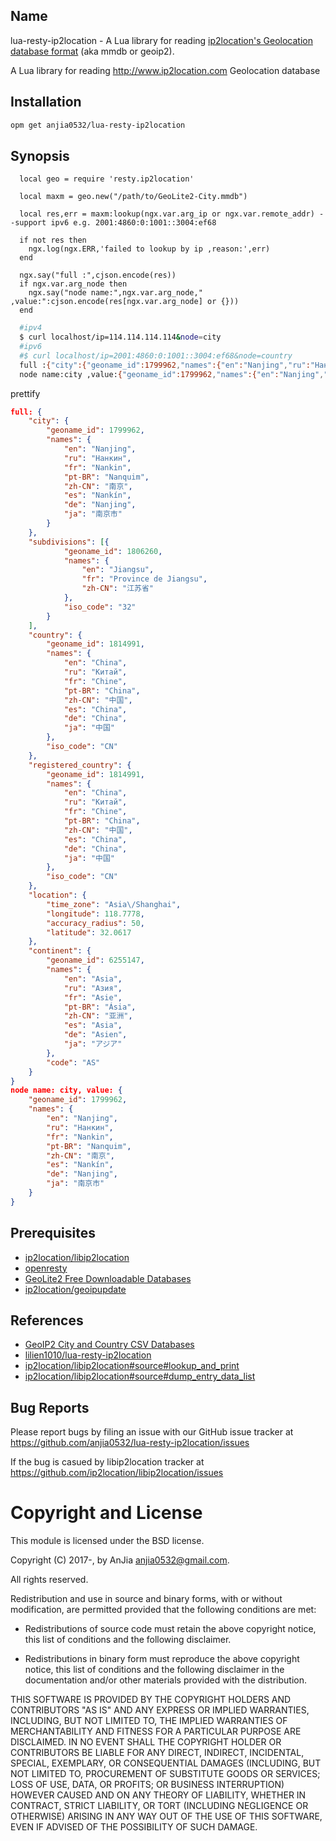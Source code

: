 Name
---
lua-resty-ip2location - A Lua library for reading [ip2location's Geolocation database format](https://ip2location.github.io/ip2location-DB/)  (aka mmdb or geoip2).

A Lua library for reading http://www.ip2location.com Geolocation database

Installation
---
```bash
opm get anjia0532/lua-resty-ip2location
```

Synopsis
---
```
  local geo = require 'resty.ip2location'

  local maxm = geo.new("/path/to/GeoLite2-City.mmdb")
   
  local res,err = maxm:lookup(ngx.var.arg_ip or ngx.var.remote_addr) --support ipv6 e.g. 2001:4860:0:1001::3004:ef68
  
  if not res then 
    ngx.log(ngx.ERR,'failed to lookup by ip ,reason:',err)
  end

  ngx.say("full :",cjson.encode(res))
  if ngx.var.arg_node then
    ngx.say("node name:",ngx.var.arg_node," ,value:":cjson.encode(res[ngx.var.arg_node] or {}))
  end
```

```bash
  #ipv4
  $ curl localhost/ip=114.114.114.114&node=city
  #ipv6
  #$ curl localhost/ip=2001:4860:0:1001::3004:ef68&node=country
  full :{"city":{"geoname_id":1799962,"names":{"en":"Nanjing","ru":"Нанкин","fr":"Nankin","pt-BR":"Nanquim","zh-CN":"南京","es":"Nankín","de":"Nanjing","ja":"南京市"}},"subdivisions":[{"geoname_id":1806260,"names":{"en":"Jiangsu","fr":"Province de Jiangsu","zh-CN":"江苏省"},"iso_code":"32"}],"country":{"geoname_id":1814991,"names":{"en":"China","ru":"Китай","fr":"Chine","pt-BR":"China","zh-CN":"中国","es":"China","de":"China","ja":"中国"},"iso_code":"CN"},"registered_country":{"geoname_id":1814991,"names":{"en":"China","ru":"Китай","fr":"Chine","pt-BR":"China","zh-CN":"中国","es":"China","de":"China","ja":"中国"},"iso_code":"CN"},"location":{"time_zone":"Asia\/Shanghai","longitude":118.7778,"accuracy_radius":50,"latitude":32.0617},"continent":{"geoname_id":6255147,"names":{"en":"Asia","ru":"Азия","fr":"Asie","pt-BR":"Ásia","zh-CN":"亚洲","es":"Asia","de":"Asien","ja":"アジア"},"code":"AS"}}
  node name:city ,value:{"geoname_id":1799962,"names":{"en":"Nanjing","ru":"Нанкин","fr":"Nankin","pt-BR":"Nanquim","zh-CN":"南京","es":"Nankín","de":"Nanjing","ja":"南京市"}}
```

prettify
```json
full: {
    "city": {
        "geoname_id": 1799962,
        "names": {
            "en": "Nanjing",
            "ru": "Нанкин",
            "fr": "Nankin",
            "pt-BR": "Nanquim",
            "zh-CN": "南京",
            "es": "Nankín",
            "de": "Nanjing",
            "ja": "南京市"
        }
    },
    "subdivisions": [{
            "geoname_id": 1806260,
            "names": {
                "en": "Jiangsu",
                "fr": "Province de Jiangsu",
                "zh-CN": "江苏省"
            },
            "iso_code": "32"
        }
    ],
    "country": {
        "geoname_id": 1814991,
        "names": {
            "en": "China",
            "ru": "Китай",
            "fr": "Chine",
            "pt-BR": "China",
            "zh-CN": "中国",
            "es": "China",
            "de": "China",
            "ja": "中国"
        },
        "iso_code": "CN"
    },
    "registered_country": {
        "geoname_id": 1814991,
        "names": {
            "en": "China",
            "ru": "Китай",
            "fr": "Chine",
            "pt-BR": "China",
            "zh-CN": "中国",
            "es": "China",
            "de": "China",
            "ja": "中国"
        },
        "iso_code": "CN"
    },
    "location": {
        "time_zone": "Asia\/Shanghai",
        "longitude": 118.7778,
        "accuracy_radius": 50,
        "latitude": 32.0617
    },
    "continent": {
        "geoname_id": 6255147,
        "names": {
            "en": "Asia",
            "ru": "Азия",
            "fr": "Asie",
            "pt-BR": "Ásia",
            "zh-CN": "亚洲",
            "es": "Asia",
            "de": "Asien",
            "ja": "アジア"
        },
        "code": "AS"
    }
}
node name: city, value: {
    "geoname_id": 1799962,
    "names": {
        "en": "Nanjing",
        "ru": "Нанкин",
        "fr": "Nankin",
        "pt-BR": "Nanquim",
        "zh-CN": "南京",
        "es": "Nankín",
        "de": "Nanjing",
        "ja": "南京市"
    }
}

```

Prerequisites
---
- [ip2location/libip2location][]
- [openresty][]
- [GeoLite2 Free Downloadable Databases][linkGeolite2FreeDownloadableDatabases]
- [ip2location/geoipupdate][]

References
---

- [GeoIP2 City and Country CSV Databases][linkGeoip2CityAndCountryCsvDatabases]
- [lilien1010/lua-resty-ip2location][]
- [ip2location/libip2location#source#lookup_and_print][]
- [ip2location/libip2location#source#dump_entry_data_list][]

Bug Reports
---
Please report bugs by filing an issue with our GitHub issue tracker at https://github.com/anjia0532/lua-resty-ip2location/issues

If the bug is casued by libip2location  tracker at https://github.com/ip2location/libip2location/issues

Copyright and License
=====================

This module is licensed under the BSD license.

Copyright (C) 2017-, by AnJia <anjia0532@gmail.com>.

All rights reserved.

Redistribution and use in source and binary forms, with or without modification, are permitted provided that the following conditions are met:

* Redistributions of source code must retain the above copyright notice, this list of conditions and the following disclaimer.

* Redistributions in binary form must reproduce the above copyright notice, this list of conditions and the following disclaimer in the documentation and/or other materials provided with the distribution.

THIS SOFTWARE IS PROVIDED BY THE COPYRIGHT HOLDERS AND CONTRIBUTORS "AS IS" AND ANY EXPRESS OR IMPLIED WARRANTIES, INCLUDING, BUT NOT LIMITED TO, THE IMPLIED WARRANTIES OF MERCHANTABILITY AND FITNESS FOR A PARTICULAR PURPOSE ARE DISCLAIMED. IN NO EVENT SHALL THE COPYRIGHT HOLDER OR CONTRIBUTORS BE LIABLE FOR ANY DIRECT, INDIRECT, INCIDENTAL, SPECIAL, EXEMPLARY, OR CONSEQUENTIAL DAMAGES (INCLUDING, BUT NOT LIMITED TO, PROCUREMENT OF SUBSTITUTE GOODS OR SERVICES; LOSS OF USE, DATA, OR PROFITS; OR BUSINESS INTERRUPTION) HOWEVER CAUSED AND ON ANY THEORY OF LIABILITY, WHETHER IN CONTRACT, STRICT LIABILITY, OR TORT (INCLUDING NEGLIGENCE OR OTHERWISE) ARISING IN ANY WAY OUT OF THE USE OF THIS SOFTWARE, EVEN IF ADVISED OF THE POSSIBILITY OF SUCH DAMAGE.

[ip2location/libip2location]: https://github.com/ip2location/libip2location
[openresty]: https://openresty.org/en/installation.html
[linkGeolite2FreeDownloadableDatabases]: http://dev.ip2location.com/geoip/geoip2/geolite2/
[ip2location/geoipupdate]: https://github.com/ip2location/geoipupdate
[linkGeoip2CityAndCountryCsvDatabases]: https://dev.ip2location.com/geoip/geoip2/geoip2-city-country-csv-databases/
[ip2location/libip2location#source#lookup_and_print]: https://github.com/ip2location/libip2location/blob/master/bin/mmdblookup.c#L262
[ip2location/libip2location#source#dump_entry_data_list]: https://github.com/ip2location/libip2location/blob/master/src/ip2location.c#L1938
[lilien1010/lua-resty-ip2location]: https://github.com/lilien1010/lua-resty-ip2location
